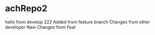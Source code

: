 # achRepo2
hello from develop 222
Added from feature branch
Changes from other developer
New Changes from Feat
